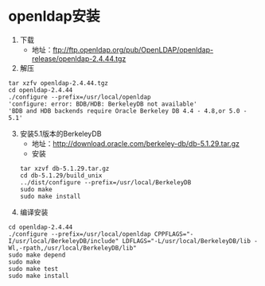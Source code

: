 # openldap安装
1. 下载
    - 地址：ftp://ftp.openldap.org/pub/OpenLDAP/openldap-release/openldap-2.4.44.tgz
2. 解压
```
tar xzfv openldap-2.4.44.tgz
cd openldap-2.4.44
./configure --prefix=/usr/local/openldap
'configure: error: BDB/HDB: BerkeleyDB not available'
'BDB and HDB backends require Oracle Berkeley DB 4.4 - 4.8,or 5.0 - 5.1'
```
3. 安装5.1版本的BerkeleyDB
    - 地址：http://download.oracle.com/berkeley-db/db-5.1.29.tar.gz
    - 安装
    ```
    tar xzvf db-5.1.29.tar.gz
    cd db-5.1.29/build_unix
    ../dist/configure --prefix=/usr/local/BerkeleyDB
    sudo make
    sudo make install
    ```
4. 编译安装
```
cd openldap-2.4.44
./configure --prefix=/usr/local/openldap CPPFLAGS="-I/usr/local/BerkeleyDB/include" LDFLAGS="-L/usr/local/BerkeleyDB/lib -Wl,-rpath,/usr/local/BerkeleyDB/lib"
sudo make depend
sudo make
sudo make test
sudo make install
```
